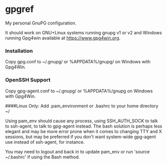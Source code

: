 # gpgref
My personal GnuPG configuration.

It should work on GNU+Linux systems running gnupg v1 or v2 and Windows running Gpg4win available at https://www.gpg4win.org.

### Installation
Copy gpg.conf to ~/.gnupg/ or %APPDATA%/gnupg/ on Windows with Gpg4Win.

### OpenSSH Support
Copy gpg-agent.conf to ~/.gnupg/ or %APPDATA%/gnupg on Windows with Gpg4Win.

####Linux Only: Add .pam_environment or .bashrc to your home directory ~/

Using pam_env should cause any process, using SSH_AUTH_SOCK to talk to ssh-agent, to talk to gpg-agent instead. The bash solution is perhaps less elegant and may be more error prone when it comes to changing TTY and X sessions, but may be preferred if you don't want system-wide gpg-agent use instead of ssh-agent, for instance.

You may need to logout and back in to update pam_env or run 'source ~/.bashrc' if using the Bash method.
